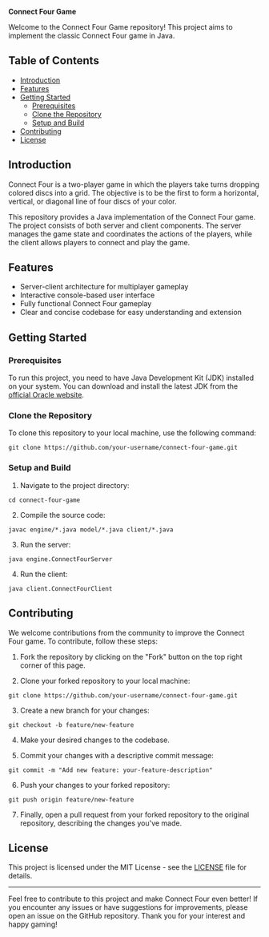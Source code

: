 **Connect Four Game**

Welcome to the Connect Four Game repository! This project aims to implement the classic Connect Four game in Java.

## Table of Contents
- [Introduction](#introduction)
- [Features](#features)
- [Getting Started](#getting-started)
  - [Prerequisites](#prerequisites)
  - [Clone the Repository](#clone-the-repository)
  - [Setup and Build](#setup-and-build)
- [Contributing](#contributing)
- [License](#license)

## Introduction

Connect Four is a two-player game in which the players take turns dropping colored discs into a grid. The objective is to be the first to form a horizontal, vertical, or diagonal line of four discs of your color.

This repository provides a Java implementation of the Connect Four game. The project consists of both server and client components. The server manages the game state and coordinates the actions of the players, while the client allows players to connect and play the game.

## Features

- Server-client architecture for multiplayer gameplay
- Interactive console-based user interface
- Fully functional Connect Four gameplay
- Clear and concise codebase for easy understanding and extension

## Getting Started

### Prerequisites

To run this project, you need to have Java Development Kit (JDK) installed on your system. You can download and install the latest JDK from the [official Oracle website](https://www.oracle.com/java/technologies/javase-jdk16-downloads.html).

### Clone the Repository

To clone this repository to your local machine, use the following command:

```
git clone https://github.com/your-username/connect-four-game.git
```

### Setup and Build

1. Navigate to the project directory:

```
cd connect-four-game
```

2. Compile the source code:

```
javac engine/*.java model/*.java client/*.java
```

3. Run the server:

```
java engine.ConnectFourServer
```

4. Run the client:

```
java client.ConnectFourClient
```

## Contributing

We welcome contributions from the community to improve the Connect Four game. To contribute, follow these steps:

1. Fork the repository by clicking on the "Fork" button on the top right corner of this page.

2. Clone your forked repository to your local machine:

```
git clone https://github.com/your-username/connect-four-game.git
```

3. Create a new branch for your changes:

```
git checkout -b feature/new-feature
```

4. Make your desired changes to the codebase.

5. Commit your changes with a descriptive commit message:

```
git commit -m "Add new feature: your-feature-description"
```

6. Push your changes to your forked repository:

```
git push origin feature/new-feature
```

7. Finally, open a pull request from your forked repository to the original repository, describing the changes you've made.

## License

This project is licensed under the MIT License - see the [LICENSE](LICENSE) file for details.

---
Feel free to contribute to this project and make Connect Four even better! If you encounter any issues or have suggestions for improvements, please open an issue on the GitHub repository. Thank you for your interest and happy gaming!
